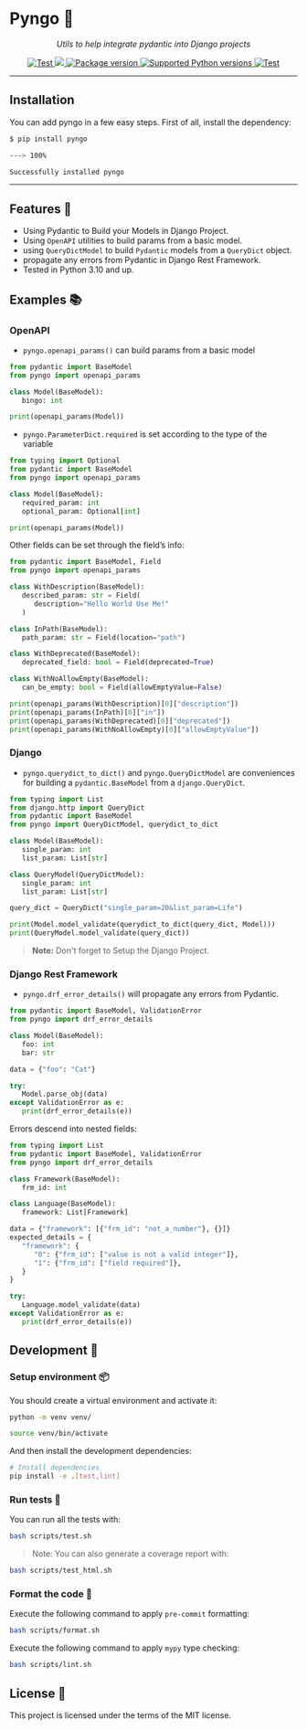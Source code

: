 # Pyngo :snake:

<p align="center">
    <em>Utils to help integrate pydantic into Django projects</em>
</p>

<p align="center">
<a href="https://github.com/yezz123/pyngo/actions/workflows/ci.yml" target="_blank">
    <img src="https://github.com/yezz123/pyngo/actions/workflows/ci.yml/badge.svg" alt="Test">
</a>
<a href="https://codecov.io/gh/yezz123/pyngo">
    <img src="https://codecov.io/gh/yezz123/pyngo/branch/main/graph/badge.svg"/>
</a>
<a href="https://pypi.org/project/pyngo" target="_blank">
    <img src="https://img.shields.io/pypi/v/pyngo?color=%2334D058&label=pypi%20package" alt="Package version">
</a>
<a href="https://pypi.org/project/pyngo" target="_blank">
    <img src="https://img.shields.io/pypi/pyversions/pyngo.svg?color=%2334D058" alt="Supported Python versions">
</a>
<a href="https://pepy.tech/project/pyngo" target="_blank">
    <img src="https://static.pepy.tech/badge/pyngo" alt="Test">
</a>
</p>

---

## Installation

You can add pyngo in a few easy steps. First of all, install the dependency:

```sh
$ pip install pyngo

---> 100%

Successfully installed pyngo
```

---

## Features 🎉

- Using Pydantic to Build your Models in Django Project.
- Using `OpenAPI` utilities to build params from a basic model.
- using `QueryDictModel` to build `Pydantic` models from a `QueryDict` object.
- propagate any errors from Pydantic in Django Rest Framework.
- Tested in Python 3.10 and up.

## Examples 📚

### OpenAPI

- `pyngo.openapi_params()` can build params from a basic model

```py
from pydantic import BaseModel
from pyngo import openapi_params

class Model(BaseModel):
   bingo: int

print(openapi_params(Model))
```

- `pyngo.ParameterDict.required` is set according to the type of the variable

```py
from typing import Optional
from pydantic import BaseModel
from pyngo import openapi_params

class Model(BaseModel):
   required_param: int
   optional_param: Optional[int]

print(openapi_params(Model))
```

Other fields can be set through the field’s info:

```py
from pydantic import BaseModel, Field
from pyngo import openapi_params

class WithDescription(BaseModel):
   described_param: str = Field(
      description="Hello World Use Me!"
   )

class InPath(BaseModel):
   path_param: str = Field(location="path")

class WithDeprecated(BaseModel):
   deprecated_field: bool = Field(deprecated=True)

class WithNoAllowEmpty(BaseModel):
   can_be_empty: bool = Field(allowEmptyValue=False)

print(openapi_params(WithDescription)[0]["description"])
print(openapi_params(InPath)[0]["in"])
print(openapi_params(WithDeprecated)[0]["deprecated"])
print(openapi_params(WithNoAllowEmpty)[0]["allowEmptyValue"])
```

### Django

- `pyngo.querydict_to_dict()` and `pyngo.QueryDictModel` are conveniences for building a `pydantic.BaseModel` from a `django.QueryDict`.

```py
from typing import List
from django.http import QueryDict
from pydantic import BaseModel
from pyngo import QueryDictModel, querydict_to_dict

class Model(BaseModel):
   single_param: int
   list_param: List[str]

class QueryModel(QueryDictModel):
   single_param: int
   list_param: List[str]

query_dict = QueryDict("single_param=20&list_param=Life")

print(Model.model_validate(querydict_to_dict(query_dict, Model)))
print(QueryModel.model_validate(query_dict))
```

> **Note:** Don't forget to Setup the Django Project.

### Django Rest Framework

- `pyngo.drf_error_details()` will propagate any errors from Pydantic.

```py
from pydantic import BaseModel, ValidationError
from pyngo import drf_error_details

class Model(BaseModel):
   foo: int
   bar: str

data = {"foo": "Cat"}

try:
   Model.parse_obj(data)
except ValidationError as e:
   print(drf_error_details(e))
```

Errors descend into nested fields:

```py
from typing import List
from pydantic import BaseModel, ValidationError
from pyngo import drf_error_details

class Framework(BaseModel):
   frm_id: int

class Language(BaseModel):
   framework: List[Framework]

data = {"framework": [{"frm_id": "not_a_number"}, {}]}
expected_details = {
   "framework": {
      "0": {"frm_id": ["value is not a valid integer"]},
      "1": {"frm_id": ["field required"]},
   }
}

try:
   Language.model_validate(data)
except ValidationError as e:
   print(drf_error_details(e))
```

## Development 🚧

### Setup environment 📦

You should create a virtual environment and activate it:

```bash
python -m venv venv/
```

```bash
source venv/bin/activate
```

And then install the development dependencies:

```bash
# Install dependencies
pip install -e .[test,lint]
```

### Run tests 🌝

You can run all the tests with:

```bash
bash scripts/test.sh
```

> Note: You can also generate a coverage report with:

```bash
bash scripts/test_html.sh
```

### Format the code 🍂

Execute the following command to apply `pre-commit` formatting:

```bash
bash scripts/format.sh
```

Execute the following command to apply `mypy` type checking:

```bash
bash scripts/lint.sh
```

## License 🍻

This project is licensed under the terms of the MIT license.
